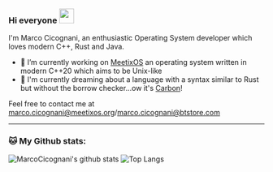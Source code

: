 ### Hi everyone <img src="https://github.com/TheDudeThatCode/TheDudeThatCode/blob/master/Assets/Hi.gif" width="29px">

I'm Marco Cicognani, an enthusiastic Operating System developer which loves modern C++, Rust and Java.

- 🔭 I’m currently working on [MeetixOS](https://github.com/MarcoCicognani/MeetixOS) an operating system written in modern C++20 which aims to be Unix-like
- 🌱 I'm currently dreaming about a language with a syntax similar to Rust but without the borrow checker...ow it's [Carbon](https://github.com/carbon-language/carbon-lang)!

Feel free to contact me at [marco.cicognani@meetixos.org](mailto:marco.cicognani@meetixos.org)/[marco.cicognani@btstore.com](mailto:marco.cicognani@btstore.com)

---
### 🐱 My Github stats:
![MarcoCicognani's github stats](https://github-readme-stats.vercel.app/api?username=MarcoCicognani)
![Top Langs](https://github-readme-stats.vercel.app/api/top-langs/?username=MarcoCicognani)
